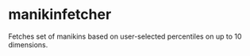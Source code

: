 manikinfetcher
==============

Fetches set of manikins based on user-selected percentiles on up to 10 dimensions. 
